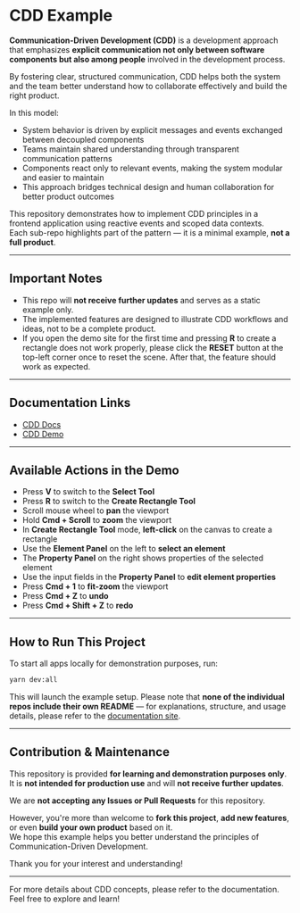 # CDD Example

**Communication-Driven Development (CDD)** is a development approach that emphasizes **explicit communication not only between software components but also among people** involved in the development process.

By fostering clear, structured communication, CDD helps both the system and the team better understand how to collaborate effectively and build the right product.

In this model:

- System behavior is driven by explicit messages and events exchanged between decoupled components
- Teams maintain shared understanding through transparent communication patterns
- Components react only to relevant events, making the system modular and easier to maintain
- This approach bridges technical design and human collaboration for better product outcomes

This repository demonstrates how to implement CDD principles in a frontend application using reactive events and scoped data contexts.  
Each sub-repo highlights part of the pattern — it is a minimal example, **not a full product**.

---

## Important Notes

- This repo will **not receive further updates** and serves as a static example only.
- The implemented features are designed to illustrate CDD workflows and ideas, not to be a complete product.
- If you open the demo site for the first time and pressing **R** to create a rectangle does not work properly, please click the **RESET** button at the top-left corner once to reset the scene. After that, the feature should work as expected.

---

## Documentation Links

- [CDD Docs](https://cdd-docs.vercel.app/)
- [CDD Demo](https://cdd-demo.vercel.app/)

---

## Available Actions in the Demo

- Press **V** to switch to the **Select Tool**
- Press **R** to switch to the **Create Rectangle Tool**
- Scroll mouse wheel to **pan** the viewport
- Hold **Cmd + Scroll** to **zoom** the viewport
- In **Create Rectangle Tool** mode, **left-click** on the canvas to create a rectangle
- Use the **Element Panel** on the left to **select an element**
- The **Property Panel** on the right shows properties of the selected element
- Use the input fields in the **Property Panel** to **edit element properties**
- Press **Cmd + 1** to **fit-zoom** the viewport
- Press **Cmd + Z** to **undo**
- Press **Cmd + Shift + Z** to **redo**

---

## How to Run This Project

To start all apps locally for demonstration purposes, run:

```bash
yarn dev:all
```

This will launch the example setup.
Please note that **none of the individual repos include their own README** —
for explanations, structure, and usage details, please refer to the [documentation site](https://cdd-docs.vercel.app/).

---

## Contribution & Maintenance

This repository is provided **for learning and demonstration purposes only**.  
It is **not intended for production use** and will **not receive further updates**.

We are **not accepting any Issues or Pull Requests** for this repository.

However, you're more than welcome to **fork this project**, **add new features**, or even **build your own product** based on it.  
We hope this example helps you better understand the principles of Communication-Driven Development.

Thank you for your interest and understanding!

---

For more details about CDD concepts, please refer to the documentation.  
Feel free to explore and learn!
